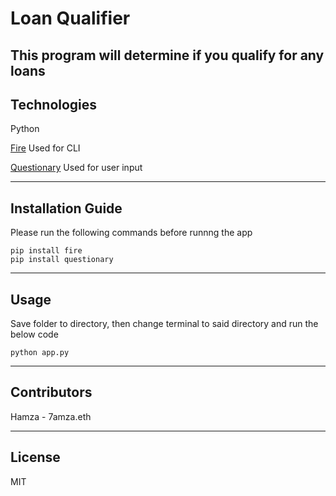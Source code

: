 # Loan Qualifier
This program will determine if you qualify for any loans
---

## Technologies

Python

[Fire](https://github.com/google/python-fire)
Used for CLI

[Questionary](https://questionary.readthedocs.io/en/stable/)
Used for user input

---

## Installation Guide

Please run the following commands before runnng the app
```
pip install fire
pip install questionary
```

---

## Usage

Save folder to directory, then change terminal to said directory and run the below code
```
python app.py
```

---

## Contributors

Hamza - 7amza.eth

---

## License

MIT
